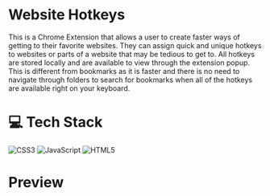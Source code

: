 # Website Hotkeys

This is a Chrome Extension that allows a user to create faster ways of getting to their favorite websites. They can assign quick and unique hotkeys to websites or parts of a website that may be tedious to get to. All hotkeys are stored locally and are available to view through the extension popup. This is different from bookmarks as it is faster and there is no need to navigate through folders to search for bookmarks when all of the hotkeys are available right on your keyboard.

# 💻 Tech Stack
![CSS3](https://img.shields.io/badge/css3-%231572B6.svg?style=for-the-badge&logo=css3&logoColor=white) 
![JavaScript](https://img.shields.io/badge/javascript-%23323330.svg?style=for-the-badge&logo=javascript&logoColor=%23F7DF1E) 
![HTML5](https://img.shields.io/badge/html5-%23E34F26.svg?style=for-the-badge&logo=html5&logoColor=white) 

# Preview
